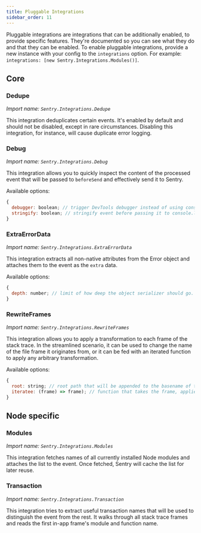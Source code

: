 ```yaml
---
title: Pluggable Integrations
sidebar_order: 11
---
```


Pluggable integrations are integrations that can be additionally enabled, to provide specific features. They're documented so you can see what they do and that they can be enabled. To enable pluggable integrations, provide a new instance with your config to the `integrations` option. For example: `integrations: [new Sentry.Integrations.Modules()]`.


## Core

### Dedupe

_Import name: `Sentry.Integrations.Dedupe`_

This integration deduplicates certain events. It's enabled by default and should not be disabled, except in rare circumstances. Disabling this integration, for instance, will cause duplicate error logging.


### Debug

_Import name: `Sentry.Integrations.Debug`_

This integration allows you to quickly inspect the content of the processed event that will be passed to `beforeSend` and effectively send it to Sentry.

Available options:

```js
{
  debugger: boolean; // trigger DevTools debugger instead of using console.log
  stringify: boolean; // stringify event before passing it to console.log
}
```

### ExtraErrorData

_Import name: `Sentry.Integrations.ExtraErrorData`_

This integration extracts all non-native attributes from the Error object and attaches them to the event as the `extra` data.

Available options:

```js
{
  depth: number; // limit of how deep the object serializer should go. Anything deeper then limit will be replaced with standard Node.js REPL notation of [Object], [Array], [Function] or primitive value. Defaults to 3.
}
```


### RewriteFrames

_Import name: `Sentry.Integrations.RewriteFrames`_

This integration allows you to apply a transformation to each frame of the stack trace. In the streamlined scenario, it can be used to change the name of the file frame it originates from, or it can be fed with an iterated function to apply any arbitrary transformation.

Available options:

```js
{
  root: string; // root path that will be appended to the basename of the current frame's url
  iteratee: (frame) => frame); // function that takes the frame, applies any transformation on it and returns it back
}
```


## Node specific

### Modules

_Import name: `Sentry.Integrations.Modules`_

This integration fetches names of all currently installed Node modules and attaches the list to the event. Once fetched, Sentry will cache the list for later reuse.

### Transaction

_Import name: `Sentry.Integrations.Transaction`_

This integration tries to extract useful transaction names that will be used to distinguish the event from the rest. It walks through all stack trace frames and reads the first in-app frame's module and function name.